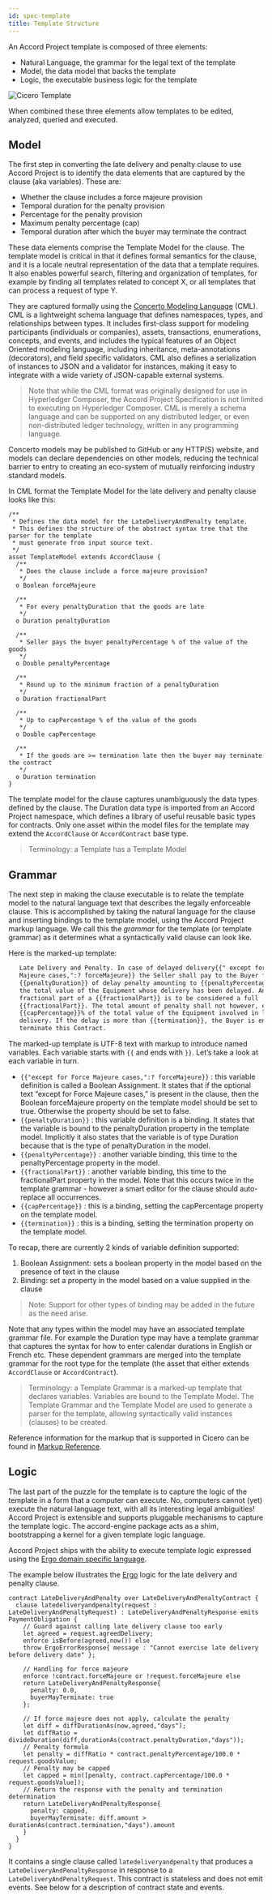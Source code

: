 ```yaml
---
id: spec-template
title: Template Structure
---
```


An Accord Project template is composed of three elements:

- Natural Language, the grammar for the legal text of the template
- Model, the data model that backs the template
- Logic, the executable business logic for the template

![Cicero Template](assets/template.png)

When combined these three elements allow templates to be edited, analyzed, queried and executed.

## Model

The first step in converting the late delivery and penalty clause to use Accord Project is to identify the data elements that are captured by the clause (aka variables). These are:
- Whether the clause includes a force majeure provision
- Temporal duration for the penalty provision
- Percentage for the penalty provision
- Maximum penalty percentage (cap)
- Temporal duration after which the buyer may terminate the contract

These data elements comprise the Template Model for the clause. The template model is critical in that it defines formal semantics for the clause, and it is a locale neutral representation of the data that a template requires. It also enables powerful search, filtering and organization of templates, for example by finding all templates related to concept X, or all templates that can process a request of type Y.

They are captured formally using the [Concerto Modeling Language](https://github.com/accordproject/concerto) (CML). CML is a lightweight schema language that defines namespaces, types, and relationships between types. It includes first-class support for modeling participants (individuals or companies), assets, transactions, enumerations, concepts, and events, and includes the typical features of an Object Oriented modeling language, including inheritance, meta-annotations (decorators), and field specific validators. CML also defines a serialization of instances to JSON and a validator for instances, making it easy to integrate with a wide variety of JSON-capable external systems.

> Note that while the CML format was originally designed for use in Hyperledger Composer, the Accord Project Specification is not limited to executing on Hyperledger Composer. CML is merely a schema language and can be supported on any distributed ledger, or even non-distributed ledger technology, written in any programming language.

Concerto models may be published to GitHub or any HTTP(S) website, and models can declare dependencies on other models, reducing the technical barrier to entry to creating an eco-system of mutually reinforcing industry standard models.

In CML format the Template Model for the late delivery and penalty clause looks like this:

```ergo
/**
 * Defines the data model for the LateDeliveryAndPenalty template.
 * This defines the structure of the abstract syntax tree that the parser for the template
 * must generate from input source text.
 */
asset TemplateModel extends AccordClause {
  /**
   * Does the clause include a force majeure provision?
   */
  o Boolean forceMajeure

  /**
   * For every penaltyDuration that the goods are late
   */
  o Duration penaltyDuration

  /**
   * Seller pays the buyer penaltyPercentage % of the value of the goods
   */
  o Double penaltyPercentage

  /**
   * Round up to the minimum fraction of a penaltyDuration
   */
  o Duration fractionalPart

  /**
   * Up to capPercentage % of the value of the goods
   */
  o Double capPercentage

  /**
   * If the goods are >= termination late then the buyer may terminate the contract
   */
  o Duration termination
}
```

The template model for the clause captures unambiguously the data types defined by the clause. The Duration data type is imported from an Accord Project namespace, which defines a library of useful reusable basic types for contracts. Only one asset within the model files for the template may extend the `AccordClause` or `AccordContract` base type.

> Terminology: a Template has a Template Model

## Grammar

The next step in making the clause executable is to relate the template model to the natural language text that describes the legally enforceable clause. This is accomplished by taking the natural language for the clause and inserting bindings to the template model, using the Accord Project markup language. We call this the _grammar_ for the template (or template grammar) as it determines what a syntactically valid clause can look like.

Here is the marked-up template:

```md
   Late Delivery and Penalty. In case of delayed delivery{{" except for Force
   Majeure cases,":? forceMajeure}} the Seller shall pay to the Buyer for every
   {{penaltyDuration}} of delay penalty amounting to {{penaltyPercentage}}% of
   the total value of the Equipment whose delivery has been delayed. Any
   fractional part of a {{fractionalPart}} is to be considered a full
   {{fractionalPart}}. The total amount of penalty shall not however, exceed
   {{capPercentage}}% of the total value of the Equipment involved in late
   delivery. If the delay is more than {{termination}}, the Buyer is entitled to
   terminate this Contract.
```

The marked-up template is UTF-8 text with markup to introduce named variables. Each variable starts with `{{` and ends with `}}`. Let’s take a look at each variable in turn.

- `{{"except for Force Majeure cases,":? forceMajeure}}` : this variable definition is called a Boolean Assignment. It states that if the optional text “except for Force Majeure cases,” is present in the clause, then the Boolean forceMajeure property on the template model should be set to true. Otherwise the property should be set to false.
- `{{penaltyDuration}}` : this variable definition is a binding. It states that the variable is bound to the  penaltyDuration property in the template model. Implicitly it also states that the variable is of type Duration because that is the type of penaltyDuration in the model.
- `{{penaltyPercentage}}` : another variable binding, this time to the penaltyPercentage property in the model.
- `{{fractionalPart}}` : another variable binding, this time to the fractionalPart property in the model. Note that this occurs twice in the template grammar - however a smart editor for the clause should auto-replace all occurrences.
- `{{capPercentage}}` : this is a binding, setting the capPercentage property on the template model.
- `{{termination}}` : this is a binding, setting the termination property on the template model.

To recap, there are currently 2 kinds of variable definition supported:

1. Boolean Assignment: sets a boolean property in the model based on the presence of text in the clause
2. Binding: set a property in the model based on a value supplied in the clause

> Note: Support for other types of binding may be added in the future as the need arise.

Note that any types within the model may have an associated template grammar file. For example the Duration type may have a template grammar that captures the syntax for how to enter calendar durations in English or French etc. These dependent grammars are merged into the template grammar for the root type for the template (the asset that either extends `AccordClause` or `AccordContract`).

> Terminology: a Template Grammar is a marked-up template that declares variables. Variables are bound to the Template Model. The Template Grammar and the Template Model are used to generate a parser for the template, allowing syntactically valid instances (clauses) to be created.

Reference information for the markup that is supported in Cicero can be found in [Markup Reference](cicero-markup).

## Logic
The last part of the puzzle for the template is to capture the logic of the template in a form that a computer can execute. No, computers cannot (yet) execute the natural language text, with all its interesting legal ambiguities!
Accord Project is extensible and supports pluggable mechanisms to capture the template logic. The accord-engine package acts as a shim, bootstrapping a kernel for a given template logic language.

Accord Project ships with the ability to execute template logic expressed using the [Ergo domain specific language](logic-ergo).

The example below illustrates the [Ergo](logic-ergo) logic for the late delivery and penalty clause.

```
contract LateDeliveryAndPenalty over LateDeliveryAndPenaltyContract {
  clause latedeliveryandpenalty(request : LateDeliveryAndPenaltyRequest) : LateDeliveryAndPenaltyResponse emits PaymentObligation {
    // Guard against calling late delivery clause too early
    let agreed = request.agreedDelivery;
    enforce isBefore(agreed,now()) else
    throw ErgoErrorResponse{ message : "Cannot exercise late delivery before delivery date" };

    // Handling for force majeure
    enforce !contract.forceMajeure or !request.forceMajeure else
    return LateDeliveryAndPenaltyResponse{
      penalty: 0.0,
      buyerMayTerminate: true
    };

    // If force majeure does not apply, calculate the penalty
    let diff = diffDurationAs(now,agreed,"days");
    let diffRatio = divideDuration(diff,durationAs(contract.penaltyDuration,"days"));
    // Penalty formula
    let penalty = diffRatio * contract.penaltyPercentage/100.0 * request.goodsValue;
    // Penalty may be capped
    let capped = min([penalty, contract.capPercentage/100.0 * request.goodsValue]);
    // Return the response with the penalty and termination determination
    return LateDeliveryAndPenaltyResponse{
      penalty: capped,
      buyerMayTerminate: diff.amount > durationAs(contract.termination,"days").amount
    }
  }
}
```

It contains a single clause called `latedeliveryandpenalty` that produces a `LateDeliveryAndPenaltyResponse` in response to a `LateDeliveryAndPenaltyRequest`. This contract is stateless and does not emit events. See below for a description of contract state and events.
